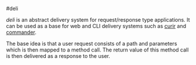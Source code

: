 #deli

*deli* is an abstract delivery system for request/response type applications. It can be used as a base for web and
CLI delivery systems such as [curir] and [commander].

The base idea is that a user request consists of a path and parameters which is then mapped to a method call. The return value
of this method call is then delivered as a response to the user.

[curir]: http://github.com/watoki/curir
[commander]: http://github.com/watoki/commander